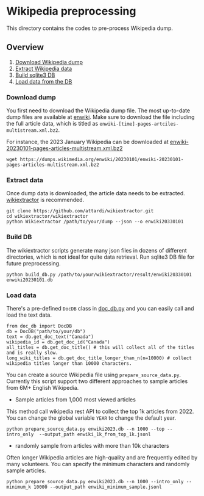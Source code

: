 # Wikipedia preprocessing
This directory contains the codes to pre-process Wikipedia dump.

## Overview 
1. [Download Wikipedia dump](#download-dump)
2. [Extract Wikipedia data](#extract-data) 
3. [Build sqlite3 DB](#build-db)
4. [Load data from the DB](#load-data)

### Download dump
You first need to download the Wikipedia dump file. The most up-to-date dump files are available at [enwiki](https://dumps.wikimedia.org/enwiki/). Make sure to download the file including the full article data, which is titled as `enwiki-[time]-pages-artciles-multistream.xml.bz2`. 

For instance, the 2023 January Wikipedia can be downloaded at [enwiki-20230101-pages-articles-multistream.xml.bz2](https://dumps.wikimedia.org/enwiki/20230101/enwiki-20230101-pages-articles-multistream.xml.bz2)

```
wget https://dumps.wikimedia.org/enwiki/20230101/enwiki-20230101-pages-articles-multistream.xml.bz2
```

### Extract data
Once dump data is downloaded, the article data needs to be extracted. [wikiextractor](https://github.com/attardi/wikiextractor) is recommended.

```
git clone https://github.com/attardi/wikiextractor.git
cd wikiextractor/wikiextractor
python Wikiextractor /path/to/your/dump --json --o enwiki20330101 
```

### Build DB
The wikiextractor scripts generate many json files in dozens of different directories, which is not ideal for quite data retrieval. Run sqlite3 DB file for future preprocessing. 
```
python build_db.py /path/to/your/wikiextractor/result/enwiki20330101 enwiki20230101.db
```

### Load data
There's a pre-defined `DocDB` class in [doc_db.py](doc_db.py) and you can easily call and load the text data. 

```
from doc_db import DocDB
db = DocDB("path/to/your/db")
text = db.get_doc_text("Canada")
wikipedia_id = db.get_doc_id("Canada")
all_titles = db.get_doc_title() # this will collect all of the titles and is really slow. 
long_wiki_titles = db.get_doc_title_longer_than_n(n=10000) # collect wikipedia titles longer than 10000 characters. 
```

You can create a source Wikipedia file using `prepare_source_data.py`. Currently this script support two different approaches to sample articles from 6M+ English Wikipedia. 

- Sample articles from 1,000 most viewed articles

This method call wikipedia rest API to collect the top 1k articles from 2022. You can change the global variable `YEAR` to change the default year. 
```
python prepare_source_data.py enwiki2023.db --n 1000 --top --intro_only  --output_path enwiki_1k_from_top_1k.jsonl
```

- randomly sample from articles with more than 10k characters

Often longer Wikipedia articles are high-quality and are frequently edited by many volunteers. You can specify the minimum characters and randomly sample articles.  
```
python prepare_source_data.py enwiki2023.db --n 1000 --intro_only --minimum_k 10000 --output_path enwiki_minimum_sample.jsonl
```
